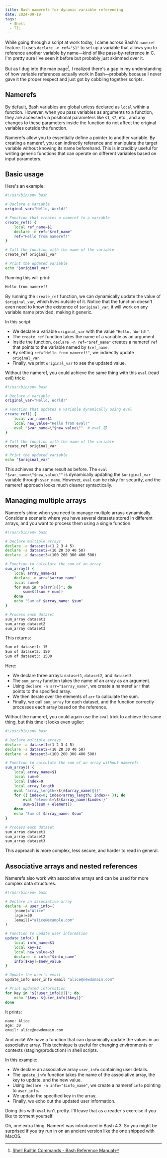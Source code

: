 ```yaml
---
title: Bash namerefs for dynamic variable referencing
date: 2024-09-19
tags:
  - Shell
  - TIL
---
```


While going through a script at work today, I came across Bash's `nameref` feature. It uses
`declare -n ref="$1"` to set up a variable that allows you to reference another variable by
name—kind of like pass-by-reference in C. I'm pretty sure I've seen it before but probably
just skimmed over it.

But as I dug into the man page[^1], I realized there's a gap in my understanding of how
variable references actually work in Bash—probably because I never gave it the proper
respect and just got by cobbling together scripts.

## Namerefs

By default, Bash variables are global unless declared as `local` within a function. However,
when you pass variables as arguments to a function, they are accessed via positional
parameters like `$1`, `$2`, etc., and any changes to these parameters inside the function do
not affect the original variables outside the function.

Namerefs allow you to essentially define a pointer to another variable. By creating a
nameref, you can indirectly reference and manipulate the target variable without knowing its
name beforehand. This is incredibly useful for writing generic functions that can operate on
different variables based on input parameters.

## Basic usage

Here's an example:

```sh
#!/usr/bin/env bash

# Declare a variable
original_var="Hello, World!"

# Function that creates a nameref to a variable
create_ref() {
    local ref_name=$1
    declare -n ref="$ref_name"
    ref="Hello from nameref!"
}

# Call the function with the name of the variable
create_ref original_var

# Print the updated variable
echo "$original_var"
```

Running this will print:

```txt
Hello from nameref!
```

By running the `create_ref` function, we can dynamically update the value of
`$original_var`, which lives outside of it. Notice that the function doesn't even need to
know the existence of `$original_var`; it will work on any variable name provided, making it
generic.

In this script:

-   We declare a variable `original_var` with the value `"Hello, World!"`.
-   The `create_ref` function takes the name of a variable as an argument.
-   Inside the function, `declare -n ref="$ref_name"` creates a nameref `ref` that points to
    the variable named by `$ref_name`.
-   By setting `ref="Hello from nameref!"`, we indirectly update `original_var`.
-   Finally, we print `original_var` to see the updated value.

Without the nameref, you could achieve the same thing with this `eval` (read evil) trick:

```sh
#!/usr/bin/env bash

# Declare a variable
original_var="Hello, World!"

# Function that updates a variable dynamically using eval
create_ref() {
    local var_name=$1
    local new_value="Hello from eval!"
    eval "$var_name=\"$new_value\""  # eval 😈
}

# Call the function with the name of the variable
create_ref original_var

# Print the updated variable
echo "$original_var"
```

This achieves the same result as before. The `eval "$var_name=\"$new_value\""` is
dynamically updating the `$original_var` variable through `$var_name`. However, `eval` can
be risky for security, and the nameref approach looks much cleaner syntactically.

## Managing multiple arrays

Namerefs shine when you need to manage multiple arrays dynamically. Consider a scenario
where you have several datasets stored in different arrays, and you want to process them
using a single function.

```sh
#!/usr/bin/env bash

# Declare multiple arrays
declare -a dataset1=(1 2 3 4 5)
declare -a dataset2=(10 20 30 40 50)
declare -a dataset3=(100 200 300 400 500)

# Function to calculate the sum of an array
sum_array() {
    local array_name=$1
    declare -n arr="$array_name"
    local sum=0
    for num in "${arr[@]}"; do
        sum=$((sum + num))
    done
    echo "Sum of $array_name: $sum"
}

# Process each dataset
sum_array dataset1
sum_array dataset2
sum_array dataset3
```

This returns:

```txt
Sum of dataset1: 15
Sum of dataset2: 150
Sum of dataset3: 1500
```

Here:

-   We declare three arrays: `dataset1`, `dataset2`, and `dataset3`.
-   The `sum_array` function takes the name of an array as an argument.
-   Using `declare -n arr="$array_name"`, we create a nameref `arr` that points to the
    specified array.
-   We then iterate over the elements of `arr` to calculate the sum.
-   Finally, we call `sum_array` for each dataset, and the function correctly processes each
    array based on the reference.

Without the nameref, you could again use the `eval` trick to achieve the same thing, but
this time it looks even uglier:

```sh
#!/usr/bin/env bash

# Declare multiple arrays
declare -a dataset1=(1 2 3 4 5)
declare -a dataset2=(10 20 30 40 50)
declare -a dataset3=(100 200 300 400 500)

# Function to calculate the sum of an array without namerefs
sum_array() {
    local array_name=$1
    local sum=0
    local index=0
    local array_length
    eval "array_length=\${#$array_name[@]}"
    for (( index=0; index<array_length; index++ )); do
        eval "element=\${$array_name[$index]}"
        sum=$((sum + element))
    done
    echo "Sum of $array_name: $sum"
}

# Process each dataset
sum_array dataset1
sum_array dataset2
sum_array dataset3
```

This approach is more complex, less secure, and harder to read in general.

## Associative arrays and nested references

Namerefs also work with associative arrays and can be used for more complex data structures.

```sh
#!/usr/bin/env bash

# Declare an associative array
declare -A user_info=(
    [name]="Alice"
    [age]=30
    [email]="alice@example.com"
)

# Function to update user information
update_info() {
    local info_name=$1
    local key=$2
    local new_value=$3
    declare -n info="$info_name"
    info[$key]=$new_value
}

# Update the user's email
update_info user_info email "alice@newdomain.com"

# Print updated information
for key in "${!user_info[@]}"; do
    echo "$key: ${user_info[$key]}"
done
```

It prints:

```txt
name: Alice
age: 30
email: alice@newdomain.com
```

And voilà! We have a function that can dynamically update the values in an associative
array. This technique is useful for changing environments or contexts (staging/production)
in shell scripts.

In this example:

-   We declare an associative array `user_info` containing user details.
-   The `update_info` function takes the name of the associative array, the key to update,
    and the new value.
-   Using `declare -n info="$info_name"`, we create a nameref `info` pointing to
    `user_info`.
-   We update the specified key in the array.
-   Finally, we echo out the updated user information.

Doing this with `eval` isn't pretty. I'll leave that as a reader's exercise if you like to
torment yourself.

Oh, one extra thing. Nameref was introduced in Bash 4.3. So you might be surprised if you
try run in on an ancient version like the one shipped with MacOS.

[^1]:
    [Shell Builtin Commands - Bash Reference Manual](https://www.gnu.org/software/bash/manual/bash.html#Shell-Builtin-Commands)
